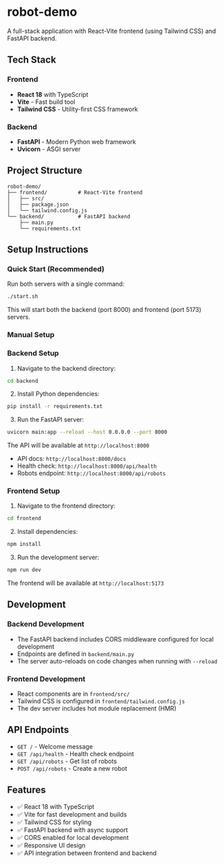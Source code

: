 # robot-demo

A full-stack application with React-Vite frontend (using Tailwind CSS) and FastAPI backend.

## Tech Stack

### Frontend
- **React 18** with TypeScript
- **Vite** - Fast build tool
- **Tailwind CSS** - Utility-first CSS framework

### Backend
- **FastAPI** - Modern Python web framework
- **Uvicorn** - ASGI server

## Project Structure

```
robot-demo/
├── frontend/          # React-Vite frontend
│   ├── src/
│   ├── package.json
│   └── tailwind.config.js
└── backend/           # FastAPI backend
    ├── main.py
    └── requirements.txt
```

## Setup Instructions

### Quick Start (Recommended)

Run both servers with a single command:
```bash
./start.sh
```

This will start both the backend (port 8000) and frontend (port 5173) servers.

### Manual Setup

### Backend Setup

1. Navigate to the backend directory:
```bash
cd backend
```

2. Install Python dependencies:
```bash
pip install -r requirements.txt
```

3. Run the FastAPI server:
```bash
uvicorn main:app --reload --host 0.0.0.0 --port 8000
```

The API will be available at `http://localhost:8000`
- API docs: `http://localhost:8000/docs`
- Health check: `http://localhost:8000/api/health`
- Robots endpoint: `http://localhost:8000/api/robots`

### Frontend Setup

1. Navigate to the frontend directory:
```bash
cd frontend
```

2. Install dependencies:
```bash
npm install
```

3. Run the development server:
```bash
npm run dev
```

The frontend will be available at `http://localhost:5173`

## Development

### Backend Development
- The FastAPI backend includes CORS middleware configured for local development
- Endpoints are defined in `backend/main.py`
- The server auto-reloads on code changes when running with `--reload`

### Frontend Development
- React components are in `frontend/src/`
- Tailwind CSS is configured in `frontend/tailwind.config.js`
- The dev server includes hot module replacement (HMR)

## API Endpoints

- `GET /` - Welcome message
- `GET /api/health` - Health check endpoint
- `GET /api/robots` - Get list of robots
- `POST /api/robots` - Create a new robot

## Features

- ✅ React 18 with TypeScript
- ✅ Vite for fast development and builds
- ✅ Tailwind CSS for styling
- ✅ FastAPI backend with async support
- ✅ CORS enabled for local development
- ✅ Responsive UI design
- ✅ API integration between frontend and backend
